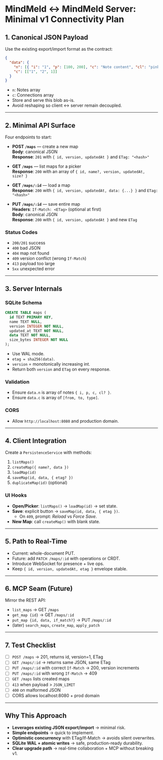 # MindMeld ↔ MindMeld Server: Minimal v1 Connectivity Plan

## 1. Canonical JSON Payload

Use the existing export/import format as the contract:

```json
{
  "data": {
    "n": [{ "i": "1", "p": [100, 200], "c": "Note content", "cl": "pink" }],
    "c": [["1", "2", 1]]
  }
}
```

- `n`: Notes array
- `c`: Connections array
- Store and serve this blob as-is.
- Avoid reshaping so client ↔ server remain decoupled.

---

## 2. Minimal API Surface

Four endpoints to start:

- **POST `/maps`** — create a new map  
  **Body**: canonical JSON  
  **Response**: `201` with `{ id, version, updatedAt }` and `ETag: "<hash>"`

- **GET `/maps`** — list maps for a picker  
  **Response**: `200` with an array of `{ id, name?, version, updatedAt, size? }`

- **GET `/maps/:id`** — load a map  
  **Response**: `200` with `{ id, version, updatedAt, data: {...} }` and `ETag: "<hash>"`

- **PUT `/maps/:id`** — save entire map  
  **Headers**: `If-Match: <ETag>` (optional at first)  
  **Body**: canonical JSON  
  **Response**: `200` with `{ id, version, updatedAt }` and new `ETag`

### Status Codes

- `200/201` success
- `400` bad JSON
- `404` map not found
- `409` version conflict (wrong `If-Match`)
- `413` payload too large
- `5xx` unexpected error

---

## 3. Server Internals

### SQLite Schema

```sql
CREATE TABLE maps (
  id TEXT PRIMARY KEY,
  name TEXT NULL,
  version INTEGER NOT NULL,
  updated_at TEXT NOT NULL,
  data TEXT NOT NULL,
  size_bytes INTEGER NOT NULL
);
```

- Use WAL mode.
- `etag = sha256(data)`.
- `version` = monotonically increasing int.
- Return both `version` and `ETag` on every response.

### Validation

- Ensure `data.n` is array of notes `{ i, p, c, cl? }`.
- Ensure `data.c` is array of `[from, to, type]`.

### CORS

- Allow `http://localhost:8080` and production domain.

---

## 4. Client Integration

Create a `PersistenceService` with methods:

1.  `listMaps()`
2.  `createMap({ name?, data })`
3.  `loadMap(id)`
4.  `saveMap(id, data, { etag? })`
5.  `duplicateMap(id)` (optional)

### UI Hooks

- **Open/Picker**: `listMaps()` → `loadMap(id)` → set state.
- **Save**: explicit button → `saveMap(id, data, { etag })`.
  - On `409`, prompt: _Reload_ vs _Force Save_.
- **New Map**: call `createMap()` with blank state.

---

## 5. Path to Real-Time

- Current: whole-document PUT.
- Future: add `PATCH /maps/:id` with operations or CRDT.
- Introduce WebSocket for presence + live ops.
- Keep `{ id, version, updatedAt, etag }` envelope stable.

---

## 6. MCP Seam (Future)

Mirror the REST API:

- `list_maps` → GET `/maps`
- `get_map {id}` → GET `/maps/:id`
- `put_map {id, data, if_match?}` → PUT `/maps/:id`
- (later) `search_maps`, `create_map`, `apply_patch`

---

## 7. Test Checklist

- [ ] `POST /maps` → 201, returns id, version=1, ETag
- [ ] `GET /maps/:id` → returns same JSON, same ETag
- [ ] `PUT /maps/:id` with correct `If-Match` → 200, version increments
- [ ] `PUT /maps/:id` with wrong `If-Match` → 409
- [ ] `GET /maps` lists created maps
- [ ] `413` when payload > `JSON_LIMIT`
- [ ] `400` on malformed JSON
- [ ] CORS allows localhost:8080 + prod domain

---

## Why This Approach

- **Leverages existing JSON export/import** → minimal risk.
- **Simple endpoints** → quick to implement.
- **Optimistic concurrency** with ETag/If-Match → avoids silent overwrites.
- **SQLite WAL + atomic writes** → safe, production-ready durability.
- **Clear upgrade path** → real-time collaboration + MCP without breaking v1.
